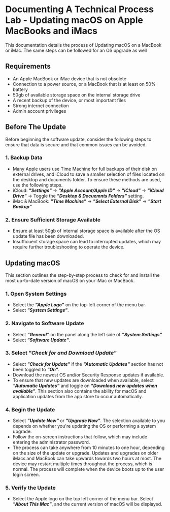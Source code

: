 # Documenting A Technical Process Lab - Updating macOS on Apple MacBooks and iMacs
This documentation details the process of Updating macOS on a MacBook or iMac. The same steps can be followed for an OS upgrade as well

## Requirements
- An Apple MacBook or iMac device that is not obsolete
- Connection to a power source, or a MacBook that is at least on 50% battery
- 50gb of available storage space on the internal storage drive
- A recent backup of the device, or most important files
- Strong internet connection
- Admin account privileges

## Before The Update
Before beginning the software update, consider the following steps to ensure that data is secure and that common issues can be avoided.

### 1. Backup Data
- Many Apple users use Time Machine for full backups of their disk on external drives, and iCloud to save a smaller selection of files located on the desktop and documents folder. To ensure these methods are used, use the following steps.
- iCloud: ***"Settings"*** -> ***"Apple Account/Apple ID"*** -> ***"iCloud"*** -> ***"iCloud Drive"*** -> Toggle the ***"Desktop & Docuemnts Folders"*** setting.
- iMac & MacBook: ***"Time Machine"*** -> ***"Select External Disk"*** -> ***"Start Backup"***

### 2. Ensure Sufficient Storage Available
- Ensure at least 50gb of internal storage space is available after the OS update file has been downloaded.
- Insufficuent storage space can lead to interrupted updates, which may require further troubleshooting to operate the device.


## Updating macOS
This section outlines the step-by-step process to check for and install the most up-to-date version of macOS on your iMac or MacBook.

### 1. Open System Settings
- Select the ***"Apple Logo"*** on the top-left corner of the menu bar
- Select ***"System Settings"***.

### 2. Navigate to Software Update
- Select ***"General"*** on the panel along the left side of ***"System Settings"***
- Select ***"Software Update"***.

### 3. Select ***"Check for and Download Update"*** 
- Select ***"Check for Update"*** if the ***"Automatic Updates"*** section has not been toggled to ***"On"***.
- Download the newest OS and/or Security Response updates if available.
- To ensure that new updates are downloaded when available, select ***"Automatic Updates"*** and toggle on ***"Download new updates when available"***. This section also contains the ability for macOS and application updates from the app store to occur automatically.

### 4. Begin the Update
- Select ***"Update Now"*** or ***"Upgrade Now"***. The selection available to you depends on whether you're updating the OS or performing a system upgrade.
- Follow the on-screen instructions that follow, which may include entering the administrator password.
- The process can take anywhere from 10 minutes to one hour, depending on the size of the update or upgrade. Updates and upgrades on older iMacs and MacBook can take upwards towards two hours at most. The device may restart multiple times throughout the process, which is normal. The process will complete when the device boots up to the user login screen.

### 5. Verify the Update
- Select the Apple logo on the top left corner of the menu bar. Select ***"About This Mac"***, and the current version of macOS will be displayed.

